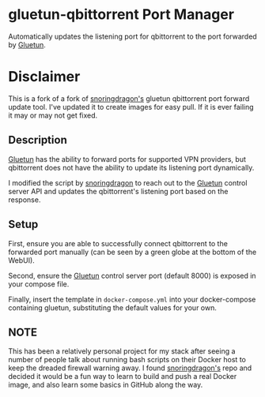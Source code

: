 # gluetun-qbittorrent Port Manager
Automatically updates the listening port for qbittorrent to the port forwarded by [Gluetun](https://github.com/qdm12/gluetun/).

# Disclaimer
This is a fork of a fork of [snoringdragon's](https://github.com/SnoringDragon) gluetun qbittorrent port forward update tool. I've updated it to create images for easy pull. If it is ever failing it may or may not get fixed.

## Description
[Gluetun](https://github.com/qdm12/gluetun/) has the ability to forward ports for supported VPN providers, but qbittorrent does not have the ability to update its listening port dynamically.

I modified the script by [snoringdragon](https://github.com/SnoringDragon)  to reach out to the [Gluetun](https://github.com/qdm12/gluetun/) control server API and updates the qbittorrent's listening port based on the response.

## Setup
First, ensure you are able to successfully connect qbittorrent to the forwarded port manually (can be seen by a green globe at the bottom of the WebUI).

Second, ensure the [Gluetun](https://github.com/qdm12/gluetun/) control server port (default 8000) is exposed in your compose file.

Finally, insert the template in `docker-compose.yml` into your docker-compose containing gluetun, substituting the default values for your own.

## NOTE
This has been a relatively personal project for my stack after seeing a number of people talk about running bash scripts on their Docker host to keep the dreaded firewall warning away.  I found [snoringdragon's](https://github.com/SnoringDragon)  repo and decided it would be a fun way to learn to build and push a real Docker image, and also learn some basics in GitHub along the way.
